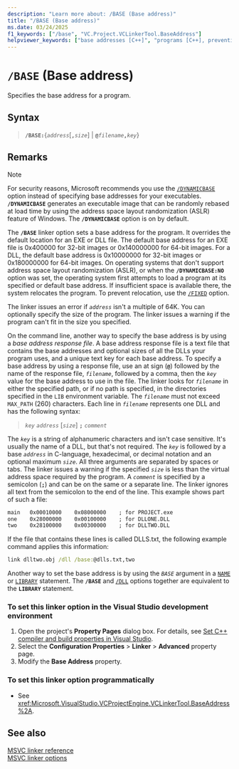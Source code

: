 ```yaml
---
description: "Learn more about: /BASE (Base address)"
title: "/BASE (Base address)"
ms.date: 03/24/2025
f1_keywords: ["/base", "VC.Project.VCLinkerTool.BaseAddress"]
helpviewer_keywords: ["base addresses [C++]", "programs [C++], preventing relocation", "semicolon [C++], specifier", "-BASE linker option", "key address size", "environment variables [C++], LIB", "programs [C++], base address", "LIB environment variable", "BASE linker option", "DLLs [C++], linking", "/BASE linker option", "@ symbol for base address", "executable files [C++], base address", "at sign symbol for base address"]
---
```

# `/BASE` (Base address)

Specifies the base address for a program.

## Syntax

> **`/BASE:`**{*`address`*[**`,`***`size`*] | **`@`***`filename`***`,`***`key`*}

## Remarks

> [!NOTE]
> For security reasons, Microsoft recommends you use the [`/DYNAMICBASE`](dynamicbase-use-address-space-layout-randomization.md) option instead of specifying base addresses for your executables. **`/DYNAMICBASE`** generates an executable image that can be randomly rebased at load time by using the address space layout randomization (ASLR) feature of Windows. The **`/DYNAMICBASE`** option is on by default.

The **`/BASE`** linker option sets a base address for the program. It overrides the default location for an EXE or DLL file. The default base address for an EXE file is 0x400000 for 32-bit images or 0x140000000 for 64-bit images. For a DLL, the default base address is 0x10000000 for 32-bit images or 0x180000000 for 64-bit images. On operating systems that don't support address space layout randomization (ASLR), or when the **`/DYNAMICBASE:NO`** option was set, the operating system first attempts to load a program at its specified or default base address. If insufficient space is available there, the system relocates the program. To prevent relocation, use the [`/FIXED`](fixed-fixed-base-address.md) option.

The linker issues an error if *`address`* isn't a multiple of 64K. You can optionally specify the size of the program. The linker issues a warning if the program can't fit in the size you specified.

On the command line, another way to specify the base address is by using a *base address response file*. A base address response file is a text file that contains the base addresses and optional sizes of all the DLLs your program uses, and a unique text key for each base address. To specify a base address by using a response file, use an at sign (**`@`**) followed by the name of the response file, *`filename`*, followed by a comma, then the *`key`* value for the base address to use in the file. The linker looks for *`filename`* in either the specified path, or if no path is specified, in the directories specified in the `LIB` environment variable. The *`filename`* must not exceed `MAX_PATH` (260) characters. Each line in *`filename`* represents one DLL and has the following syntax:

> *`key`* *`address`* \[*`size`*] **`;`** *`comment`*

The *`key`* is a string of alphanumeric characters and isn't case sensitive. It's usually the name of a DLL, but that's not required. The *`key`* is followed by a base *`address`* in C-language, hexadecimal, or decimal notation and an optional maximum *`size`*. All three arguments are separated by spaces or tabs. The linker issues a warning if the specified *`size`* is less than the virtual address space required by the program. A *`comment`* is specified by a semicolon (**`;`**) and can be on the same or a separate line. The linker ignores all text from the semicolon to the end of the line. This example shows part of such a file:

```txt
main   0x00010000    0x08000000    ; for PROJECT.exe
one    0x28000000    0x00100000    ; for DLLONE.DLL
two    0x28100000    0x00300000    ; for DLLTWO.DLL
```

If the file that contains these lines is called DLLS.txt, the following example command applies this information:

```cmd
link dlltwo.obj /dll /base:@dlls.txt,two
```

Another way to set the base address is by using the *`BASE`* argument in a [`NAME`](name-c-cpp.md) or [`LIBRARY`](library.md) statement. The **`/BASE`** and [`/DLL`](dll-build-a-dll.md) options together are equivalent to the **`LIBRARY`** statement.

### To set this linker option in the Visual Studio development environment

1. Open the project's **Property Pages** dialog box. For details, see [Set C++ compiler and build properties in Visual Studio](../working-with-project-properties.md).
1. Select the **Configuration Properties** > **Linker** > **Advanced** property page.
1. Modify the **Base Address** property.

### To set this linker option programmatically

- See <xref:Microsoft.VisualStudio.VCProjectEngine.VCLinkerTool.BaseAddress%2A>.

## See also

[MSVC linker reference](linking.md)\
[MSVC linker options](linker-options.md)
